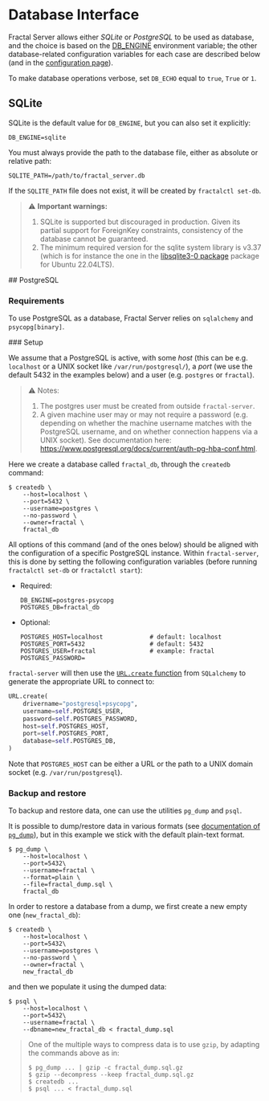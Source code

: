 # Database Interface

Fractal Server allows either _SQLite_ or _PostgreSQL_ to be used as database,
and the choice is based on the
[DB_ENGINE](../../configuration/#fractal_server.config.Settings.DB_ENGINE)
environment variable; the other database-related configuration variables for
each case are described below (and in the [configuration
page](../../configuration/)).


To make database operations verbose, set `DB_ECHO` equal to `true`, `True` or
`1`.

## SQLite

SQLite is the default value for `DB_ENGINE`, but you can also set it explicitly:

```
DB_ENGINE=sqlite
```

You must always provide the path to the database file, either as absolute or relative path:
```
SQLITE_PATH=/path/to/fractal_server.db
```
If the `SQLITE_PATH` file does not exist, it will be created by `fractalctl
set-db`.

> ⚠️  **Important warnings:**
>
> 1. SQLite is supported but discouraged in production. Given its partial
>    support for ForeignKey constraints, consistency of the database cannot be
>    guaranteed.
> 2. The minimum required version for the sqlite system library is v3.37 (which
>    is for instance the one in the
>    [libsqlite3-0 package](https://packages.ubuntu.com/jammy/libsqlite3-0)
>    package for Ubuntu 22.04LTS).


## PostgreSQL

### Requirements

To use PostgreSQL as a database, Fractal Server relies on `sqlalchemy` and `psycopg[binary]`.


### Setup

We assume that a PostgreSQL is active, with some _host_ (this can be e.g.
`localhost` or a UNIX socket like `/var/run/postgresql/`), a _port_ (we use the
default 5432 in the examples below) and a user (e.g. `postgres` or `fractal`).

> ⚠️ Notes:
>
> 1. The postgres user must be created from outside `fractal-server`.
> 2. A given machine user may or may not require a password (e.g. depending on
>    whether the machine username matches with the PostgreSQL username, and on
>    whether connection happens via a UNIX socket). See documentation here:
>    https://www.postgresql.org/docs/current/auth-pg-hba-conf.html.

Here we create a database called `fractal_db`, through the `createdb` command:

```console
$ createdb \
    --host=localhost \
    --port=5432 \
    --username=postgres \
    --no-password \
    --owner=fractal \
    fractal_db
```

All options of this command (and of the ones below) should be aligned with the
configuration of a specific PostgreSQL instance. Within `fractal-server`, this
is done by setting the following configuration variables (before running
`fractalctl set-db` or `fractalctl start`):

- Required:

    ```
    DB_ENGINE=postgres-psycopg
    POSTGRES_DB=fractal_db
    ```

- Optional:

    ```
    POSTGRES_HOST=localhost             # default: localhost
    POSTGRES_PORT=5432                  # default: 5432
    POSTGRES_USER=fractal               # example: fractal
    POSTGRES_PASSWORD=
    ```

`fractal-server` will then use the [`URL.create`
function](https://docs.sqlalchemy.org/en/14/core/engines.html#sqlalchemy.engine.URL.create)
from `SQLalchemy` to generate the appropriate URL to connect to:

```python
URL.create(
    drivername="postgresql+psycopg",
    username=self.POSTGRES_USER,
    password=self.POSTGRES_PASSWORD,
    host=self.POSTGRES_HOST,
    port=self.POSTGRES_PORT,
    database=self.POSTGRES_DB,
)
```
Note that `POSTGRES_HOST` can be either a URL or the path to a UNIX domain socket (e.g.
`/var/run/postgresql`).


### Backup and restore

To backup and restore data, one can use the utilities `pg_dump` and `psql`.

It is possible to dump/restore data in various formats (see [documentation of
`pg_dump`](https://www.postgresql.org/docs/current/app-pgdump.html)), but in
this example we stick with the default plain-text format.

```console
$ pg_dump \
    --host=localhost \
    --port=5432\
    --username=fractal \
    --format=plain \
    --file=fractal_dump.sql \
    fractal_db
```

In order to restore a database from a dump, we first create a new empty one
(`new_fractal_db`):
```console
$ createdb \
    --host=localhost \
    --port=5432\
    --username=postgres \
    --no-password \
    --owner=fractal \
    new_fractal_db
```
and then we populate it using the dumped data:

```console
$ psql \
    --host=localhost \
    --port=5432\
    --username=fractal \
    --dbname=new_fractal_db < fractal_dump.sql
```

> One of the multiple ways to compress data is to use `gzip`, by adapting the
> commands above as in:
> ```console
> $ pg_dump ... | gzip -c fractal_dump.sql.gz
> $ gzip --decompress --keep fractal_dump.sql.gz
> $ createdb ...
> $ psql ... < fractal_dump.sql
> ```
